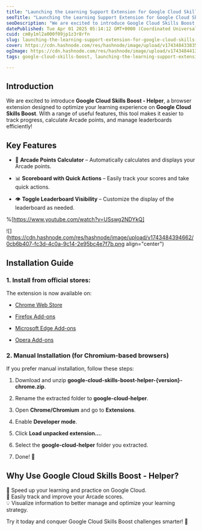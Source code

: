 ```yaml
---
title: "Launching the Learning Support Extension for Google Cloud Skills Boost!"
seoTitle: "Launching the Learning Support Extension for Google Cloud Skills Boost"
seoDescription: "We are excited to introduce Google Cloud Skills Boost - Helper, a browser extension designed to optimize your learning experience on Google Cloud Skills Boo"
datePublished: Tue Apr 01 2025 05:14:12 GMT+0000 (Coordinated Universal Time)
cuid: cm8y1ml2a000f09jp1z3r8rfn
slug: launching-the-learning-support-extension-for-google-cloud-skills-boost
cover: https://cdn.hashnode.com/res/hashnode/image/upload/v1743484338353/887b8855-7280-4f1a-86cb-cac028148c8f.png
ogImage: https://cdn.hashnode.com/res/hashnode/image/upload/v1743484413750/7ffa5d14-8ffb-479a-b81b-64eaeaffca84.png
tags: google-cloud-skills-boost, launching-the-learning-support-extension-for-google-cloud-skills-boost, google-cloud-skills-boost-helper

---
```


## Introduction

We are excited to introduce **Google Cloud Skills Boost - Helper**, a browser extension designed to optimize your learning experience on **Google Cloud Skills Boost**. With a range of useful features, this tool makes it easier to track progress, calculate Arcade points, and manage leaderboards efficiently!

## Key Features

* 🎯 **Arcade Points Calculator** – Automatically calculates and displays your Arcade points.
    
* 📊 **Scoreboard with Quick Actions** – Easily track your scores and take quick actions.
    
* 👁 **Toggle Leaderboard Visibility** – Customize the display of the leaderboard as needed.
    

%[https://www.youtube.com/watch?v=USswg2NDYkQ] 

![](https://cdn.hashnode.com/res/hashnode/image/upload/v1743484394662/0cb6b407-fc3d-4c0a-9c14-2e95bc4e7f7b.png align="center")

## Installation Guide

### 1\. Install from official stores:

The extension is now available on:

* [Chrome Web Store](https://chromewebstore.google.com/detail/lmbhjioadhcoebhgapaidogodllonbgg?utm_source=eplus)
    
* [Firefox Add-ons](https://addons.mozilla.org/addon/cloud-skills-boost-helper?utm_source=eplus)
    
* [Microsoft Edge Add-ons](https://github.com/ePlus-DEV/google-cloud-skills-boost-helper/releases/?utm_source=eplus)
    
* [Opera Add-ons](https://github.com/ePlus-DEV/google-cloud-skills-boost-helper/releases/?utm_source=eplus)
    

### 2\. Manual Installation (for Chromium-based browsers)

If you prefer manual installation, follow these steps:

1. Download and unzip **google-cloud-skills-boost-helper-{version}-chrome.zip**.
    
2. Rename the extracted folder to **google-cloud-helper**.
    
3. Open **Chrome/Chromium** and go to **Extensions**.
    
4. Enable **Developer mode**.
    
5. Click **Load unpacked extension...**.
    
6. Select the **google-cloud-helper** folder you extracted.
    
7. Done! 🎉
    

## Why Use Google Cloud Skills Boost - Helper?

🚀 Speed up your learning and practice on Google Cloud.  
📌 Easily track and improve your Arcade scores.  
💡 Visualize information to better manage and optimize your learning strategy.

Try it today and conquer Google Cloud Skills Boost challenges smarter! 🌟